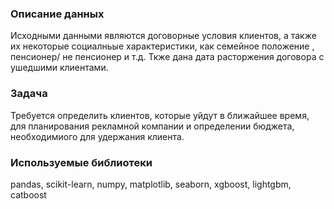 ### Описание данных
Исходными данными являются договорные условия клиентов, а также их некоторые социалньые характеристики, как семейное положение , пенсионер/ не пенсионер и т.д. Ткже дана дата расторжения договора с ушедшими клиентами.

### Задача
Требуется определить клиентов, которые уйдут в ближайшее время, для планирования рекламной компании и определении бюджета, необходимиого для удержания клиента. 

### Используемые библиотеки
pandas, scikit-learn, numpy, matplotlib, seaborn, xgboost, lightgbm, catboost

